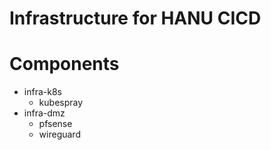 # Infrastructure for HANU CICD 

# Components
* infra-k8s
  * kubespray
* infra-dmz
  * pfsense
  * wireguard
 

